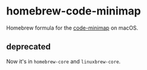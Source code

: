 # homebrew-code-minimap

Homebrew formula for the [code-minimap](https://github.com/wfxr/code-minimap) on macOS.

## deprecated

Now it's in `homebrew-core` and `linuxbrew-core`.
